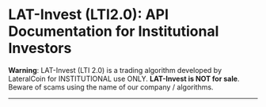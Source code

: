 # LAT-Invest (LTI2.0): API Documentation for Institutional Investors
**Warning**: LAT-Invest (LTI 2.0) is a trading algorithm developed by LateralCoin for INSTITUTIONAL use ONLY. **LAT-Invest is NOT for sale**. Beware of scams using the name of our company / algorithms. 
<hr />
